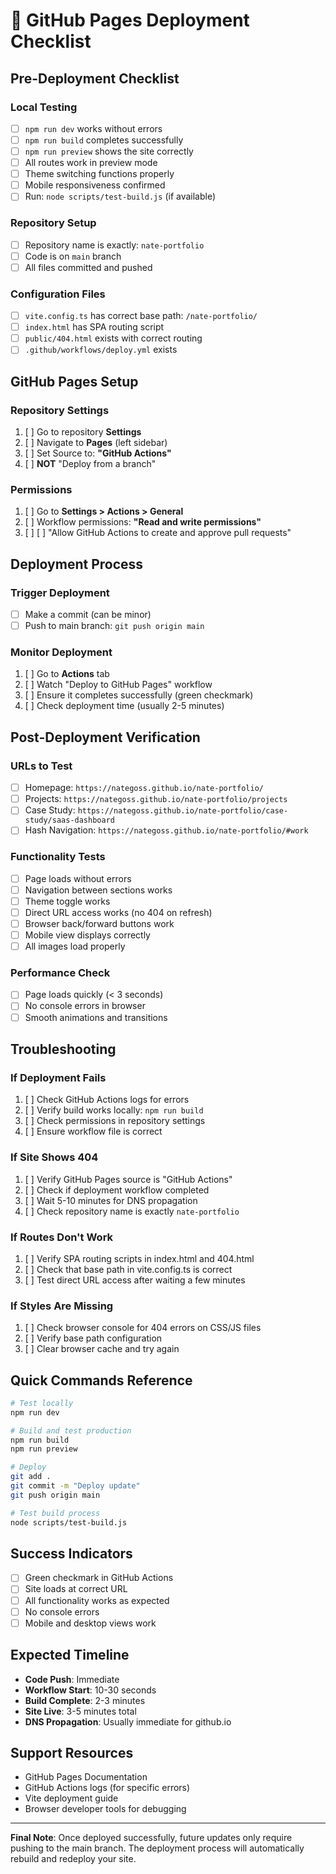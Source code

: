 # 🚀 GitHub Pages Deployment Checklist

## Pre-Deployment Checklist

### Local Testing
- [ ] `npm run dev` works without errors
- [ ] `npm run build` completes successfully
- [ ] `npm run preview` shows the site correctly
- [ ] All routes work in preview mode
- [ ] Theme switching functions properly
- [ ] Mobile responsiveness confirmed
- [ ] Run: `node scripts/test-build.js` (if available)

### Repository Setup
- [ ] Repository name is exactly: `nate-portfolio`
- [ ] Code is on `main` branch
- [ ] All files committed and pushed

### Configuration Files
- [ ] `vite.config.ts` has correct base path: `/nate-portfolio/`
- [ ] `index.html` has SPA routing script
- [ ] `public/404.html` exists with correct routing
- [ ] `.github/workflows/deploy.yml` exists

## GitHub Pages Setup

### Repository Settings
1. [ ] Go to repository **Settings**
2. [ ] Navigate to **Pages** (left sidebar)
3. [ ] Set Source to: **"GitHub Actions"**
4. [ ] **NOT** "Deploy from a branch"

### Permissions
1. [ ] Go to **Settings > Actions > General**
2. [ ] Workflow permissions: **"Read and write permissions"**
3. [ ] [ ] "Allow GitHub Actions to create and approve pull requests"

## Deployment Process

### Trigger Deployment
- [ ] Make a commit (can be minor)
- [ ] Push to main branch: `git push origin main`

### Monitor Deployment
1. [ ] Go to **Actions** tab
2. [ ] Watch "Deploy to GitHub Pages" workflow
3. [ ] Ensure it completes successfully (green checkmark)
4. [ ] Check deployment time (usually 2-5 minutes)

## Post-Deployment Verification

### URLs to Test
- [ ] Homepage: `https://nategoss.github.io/nate-portfolio/`
- [ ] Projects: `https://nategoss.github.io/nate-portfolio/projects`
- [ ] Case Study: `https://nategoss.github.io/nate-portfolio/case-study/saas-dashboard`
- [ ] Hash Navigation: `https://nategoss.github.io/nate-portfolio/#work`

### Functionality Tests
- [ ] Page loads without errors
- [ ] Navigation between sections works
- [ ] Theme toggle works
- [ ] Direct URL access works (no 404 on refresh)
- [ ] Browser back/forward buttons work
- [ ] Mobile view displays correctly
- [ ] All images load properly

### Performance Check
- [ ] Page loads quickly (< 3 seconds)
- [ ] No console errors in browser
- [ ] Smooth animations and transitions

## Troubleshooting

### If Deployment Fails
1. [ ] Check GitHub Actions logs for errors
2. [ ] Verify build works locally: `npm run build`
3. [ ] Check permissions in repository settings
4. [ ] Ensure workflow file is correct

### If Site Shows 404
1. [ ] Verify GitHub Pages source is "GitHub Actions"
2. [ ] Check if deployment workflow completed
3. [ ] Wait 5-10 minutes for DNS propagation
4. [ ] Check repository name is exactly `nate-portfolio`

### If Routes Don't Work
1. [ ] Verify SPA routing scripts in index.html and 404.html
2. [ ] Check that base path in vite.config.ts is correct
3. [ ] Test direct URL access after waiting a few minutes

### If Styles Are Missing
1. [ ] Check browser console for 404 errors on CSS/JS files
2. [ ] Verify base path configuration
3. [ ] Clear browser cache and try again

## Quick Commands Reference

```bash
# Test locally
npm run dev

# Build and test production
npm run build
npm run preview

# Deploy
git add .
git commit -m "Deploy update"
git push origin main

# Test build process
node scripts/test-build.js
```

## Success Indicators
- [ ] Green checkmark in GitHub Actions
- [ ] Site loads at correct URL
- [ ] All functionality works as expected
- [ ] No console errors
- [ ] Mobile and desktop views work

## Expected Timeline
- **Code Push**: Immediate
- **Workflow Start**: 10-30 seconds
- **Build Complete**: 2-3 minutes
- **Site Live**: 3-5 minutes total
- **DNS Propagation**: Usually immediate for github.io

## Support Resources
- GitHub Pages Documentation
- GitHub Actions logs (for specific errors)
- Vite deployment guide
- Browser developer tools for debugging

---

**Final Note**: Once deployed successfully, future updates only require pushing to the main branch. The deployment process will automatically rebuild and redeploy your site.